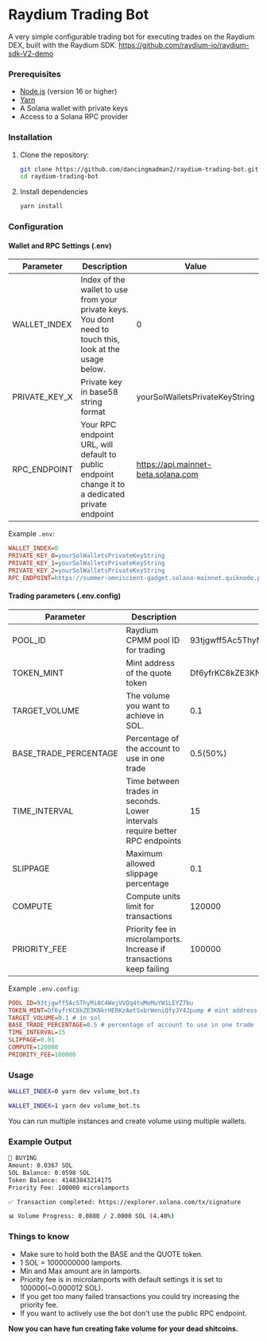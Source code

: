 # Raydium Trading Bot

A very simple configurable trading bot for executing trades on the Raydium DEX, built with the Raydium SDK.
https://github.com/raydium-io/raydium-sdk-V2-demo


### Prerequisites

- [Node.js](https://nodejs.org/) (version 16 or higher)
- [Yarn](https://yarnpkg.com/)
- A Solana wallet with private keys
- Access to a Solana RPC provider

### Installation

1. Clone the repository:
   ```bash
   git clone https://github.com/dancingmadman2/raydium-trading-bot.git
   cd raydium-trading-bot

2. Install dependencies

    ```bash
    yarn install
    ```

### Configuration

#### Wallet and RPC Settings (.env)
| Parameter | Description | Value |
|-----------|-------------|---------|
| WALLET_INDEX | Index of the wallet to use from your private keys. You dont need to touch this, look at the usage below. | 0 |
| PRIVATE_KEY_X | Private key in base58 string format | yourSolWalletsPrivateKeyString |
| RPC_ENDPOINT | Your RPC endpoint URL, will default to public endpoint change  it to a dedicated private endpoint | https://api.mainnet-beta.solana.com |

Example `.env`:
```ini
WALLET_INDEX=0
PRIVATE_KEY_0=yourSolWalletsPrivateKeyString
PRIVATE_KEY_1=yourSolWalletsPrivateKeyString
PRIVATE_KEY_2=yourSolWalletsPrivateKeyString
RPC_ENDPOINT=https://summer-omniscient-gadget.solana-mainnet.quiknode.pro/apiKey
```

#### Trading parameters (.env.config)
| Parameter | Description | Value |
|-----------|-------------|---------|
| POOL_ID | Raydium CPMM pool ID for trading | 93tjgwff5Ac5ThyMi8C4WejVVQq4tuMeMuYW1LEYZ7bu |
| TOKEN_MINT | Mint address of the quote token | Df6yfrKC8kZE3KNkrHERKzAetSxbrWeniQfyJY4Jpump |
| TARGET_VOLUME | The volume you want to achieve in SOL.  | 0.1 |
| BASE_TRADE_PERCENTAGE | Percentage of the account to use in one trade| 0.5(50%) |
| TIME_INTERVAL | Time between trades in seconds. Lower intervals require better RPC endpoints | 15 |
| SLIPPAGE | Maximum allowed slippage percentage | 0.1 |
| COMPUTE | Compute units limit for transactions | 120000 |
| PRIORITY_FEE | Priority fee in microlamports. Increase if transactions keep failing | 100000 |


Example `.env.config`:
```ini
POOL_ID=93tjgwff5Ac5ThyMi8C4WejVVQq4tuMeMuYW1LEYZ7bu
TOKEN_MINT=Df6yfrKC8kZE3KNkrHERKzAetSxbrWeniQfyJY4Jpump # mint address of the quote token
TARGET_VOLUME=0.1 # in sol 
BASE_TRADE_PERCENTAGE=0.5 # percentage of account to use in one trade
TIME_INTERVAL=15 
SLIPPAGE=0.01
COMPUTE=120000
PRIORITY_FEE=100000
```
  
### Usage

```bash
WALLET_INDEX=0 yarn dev volume_bot.ts
```
```bash
WALLET_INDEX=1 yarn dev volume_bot.ts
```
You can run multiple instances and create volume using multiple wallets.

### Example Output
```bash
🔄 BUYING
Amount: 0.0367 SOL
SOL Balance: 0.0598 SOL
Token Balance: 41483843214175
Priority Fee: 100000 microlamports

✅ Transaction completed: https://explorer.solana.com/tx/signature

📊 Volume Progress: 0.0880 / 2.0000 SOL (4.40%)
```

### Things to know
* Make sure to hold both the BASE and the QUOTE token.
* 1 SOL = 1000000000 lamports.
* Min and Max amount are in lamports.
* Priority fee is in microlamports with default settings it is set to 100000(~0.000012 SOL).
* If you get too many failed transactions you could try increasing the priority fee.
* If you want to actively use the bot don't use the public RPC endpoint.


**Now you can have fun creating fake volume for your dead shitcoins.** 
